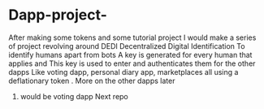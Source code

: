 # Dapp-project-

After making some tokens and some tutorial project I would make
a series of project revolving around DEDI
Decentralized Digital Identification 
To identify humans apart from bots
A key is generated for every human that applies and
This key is used to enter and authenticates them for the other dapps
Like voting dapp, personal diary app, marketplaces all using a deflationary token
.
More on the other dapps later
1) would be voting dapp
Next repo 
